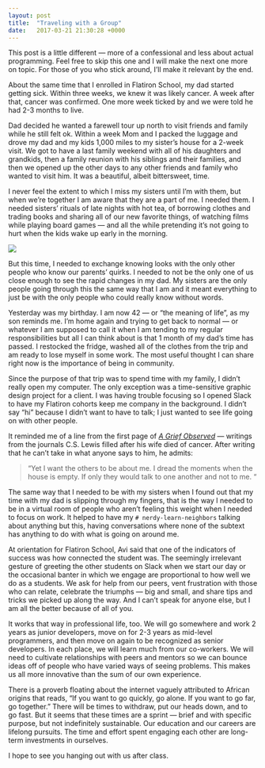 ```yaml
---
layout: post
title:  "Traveling with a Group"
date:   2017-03-21 21:30:28 +0000
---
```


This post is a little different — more of a confessional and less about actual programming. Feel free to skip this one and I will make the next one more on topic. For those of you who stick around, I’ll make it relevant by the end.

About the same time that I enrolled in Flatiron School, my dad started getting sick. Within three weeks, we knew it was likely cancer. A week after that, cancer was confirmed. One more week ticked by and we were told he had 2-3 months to live.

Dad decided he wanted a farewell tour up north to visit friends and family while he still felt ok. Within a week Mom and I packed the luggage and drove my dad and my kids 1,000 miles to my sister’s house for a 2-week visit. We got to have a last family weekend with all of his daughters and grandkids, then a family reunion with his siblings and their families, and then we opened up the other days to any other friends and family who wanted to visit him. It was a beautiful, albeit bittersweet, time.

I never feel the extent to which I miss my sisters until I’m with them, but when we’re together I am aware that they are a part of me. I needed them. I needed sisters’ rituals of late nights with hot tea, of borrowing clothes and trading books and sharing all of our new favorite things, of watching films while playing board games — and all the while pretending it’s not going to hurt when the kids wake up early in the morning.

<img src="http://i.imgur.com/LGlwpCq.png"/>

But this time, I needed to exchange knowing looks with the only other people who know our parents’ quirks. I needed to not be the only one of us close enough to see the rapid changes in my dad. My sisters are the only people going through this the same way that I am and it meant everything to just be with the only people who could really know without words.

Yesterday was my birthday. I am now 42 — or “the meaning of life”, as my son reminds me. I’m home again and trying to get back to normal — or whatever I am supposed to call it when I am tending to my regular responsibilities but all I can think about is that 1 month of my dad’s time has passed. I restocked the fridge, washed all of the clothes from the trip and am ready to lose myself in some work. The most useful thought I can share right now is the importance of being in community.

Since the purpose of that trip was to spend time with my family, I didn’t really open my computer. The only exception was a time-sensitive graphic design project for a client. I was having trouble focusing so I opened Slack to have my Flatiron cohorts keep me company in the background. I didn’t say “hi”  because I didn’t want to have to talk; I just wanted to see life going on with other people.

It reminded me of a line from the first page of [*A Grief Observed*](http://www.dunedin.elim.org.nz/uploads/1/2/7/8/12786940/a_grief_observed_-_c_s_lewis.pdf) — writings from the journals C.S. Lewis filled after his wife died of cancer. After writing that he can’t take in what anyone says to him, he admits:

> “Yet I want the others to be about me. I dread the moments when the house is empty. If only they would talk to one another and not to me. “

The same way that I needed to be with my sisters when I found out that my time with my dad is slipping through my fingers, that is the way I needed to be in a virtual room of people who aren’t feeling this weight when I needed to focus on work. It helped to have my `# nerdy-learn-neighbors` talking about anything but this, having conversations where none of the subtext has anything to do with what is going on around me.

At orientation for Flatiron School, Avi said that one of the indicators of success was how connected the student was. The seemingly irrelevant gesture of greeting the other students on Slack when we start our day or the occasional banter in which we engage are proportional to how well we do as a students. We ask for help from our peers, vent frustration with those who can relate, celebrate the triumphs — big and small, and share tips and tricks we picked up along the way. And I can’t speak for anyone else, but I am all the better because of all of you.

It works that way in professional life, too. We will go somewhere and work 2 years as junior developers, move on for 2-3 years as mid-level programmers, and then move on again to be recognized as senior developers. In each place, we will learn much from our co-workers. We will need to cultivate relationships with peers and mentors so we can bounce ideas off of people who have varied ways of seeing problems. This makes us all more innovative than the sum of our own experience.

There is a proverb floating about the internet vaguely attributed to African origins that reads, “If you want to go quickly, go alone. If you want to go far, go together.” There will be times to withdraw, put our heads down, and to go fast. But it seems that these times are a sprint — brief and with specific purpose, but not indefinitely sustainable. Our education and our careers are lifelong pursuits. The time and effort spent engaging each other are long-term investments in ourselves.

I hope to see you hanging out with us after class.
